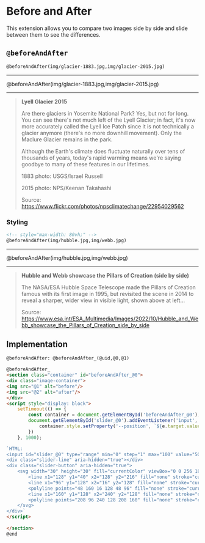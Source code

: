 <!--
author: Sebastian Zug

link:    style.css

@beforeAndAfter: @beforeAndAfter_(@uid,@0,@1)

@beforeAndAfter_
<section class="container" id="beforeAndAfter_@0">
<div class="image-container">
<img src="@1" alt="before"/>
<img src="@2" alt="after"/>
</div>
<script style="display: block">
    setTimeout(() => {
        const container = document.getElementById('beforeAndAfter_@0');
        document.getElementById('slider_@0').addEventListener('input', (e) => {
            container.style.setProperty('--position', `${e.target.value}%`);
        })
    }, 1000);

`HTML:
<input id="slider_@0" type="range" min="0" step="1" max="100" value="50" aria-label="Percentage of before photo shown" class="slider" />
<div class="slider-line" aria-hidden="true"></div>
<div class="slider-button" aria-hidden="true">
    <svg width="30" height="30" fill="currentColor" viewBox="0 0 256 186">
        <line x1="128" y1="40" x2="128" y2="216" fill="none" stroke="currentColor" stroke-linecap="round" stroke-linejoin="round" stroke-width="16"></line>
        <line x1="96" y1="128" x2="16" y2="128" fill="none" stroke="currentColor" stroke-linecap="round" stroke-linejoin="round" stroke-width="16"></line>
        <polyline points="48 160 16 128 48 96" fill="none" stroke="currentColor" stroke-linecap="round" stroke-linejoin="round" stroke-width="16"></polyline>
        <line x1="160" y1="128" x2="240" y2="128" fill="none" stroke="currentColor" stroke-linecap="round" stroke-linejoin="round" stroke-width="16"></line>
        <polyline points="208 96 240 128 208 160" fill="none" stroke="currentColor" stroke-linecap="round" stroke-linejoin="round" stroke-width="16"></polyline>
    </svg>
</div>`
</script>
    
</section>
@end

-->

# Before and After

This extension allows you to compare two images side by side and slide between them to see the differences.


## `@beforeAndAfter`


```markdown
@beforeAndAfter(img/glacier-1883.jpg,img/glacier-2015.jpg)
```

---

@beforeAndAfter(img/glacier-1883.jpg,img/glacier-2015.jpg)

---

> __Lyell Glacier 2015__
> 
> Are there glaciers in Yosemite National Park? Yes, but not for long. You can see there's not much left of the Lyell Glacier; in fact, it's now more accurately called the Lyell Ice Patch since it is not technically a glacier anymore (there's no more downhill movement). Only the Maclure Glacier remains in the park.
> 
> Although the Earth's climate does fluctuate naturally over tens of thousands of years, today's rapid warming means we're saying goodbye to many of these features in our lifetimes.
>
> 1883 photo: USGS/Israel Russell
> 
> 2015 photo: NPS/Keenan Takahashi
>
> Source: https://www.flickr.com/photos/npsclimatechange/22954029562


### Styling


``` markdown
<!-- style="max-width: 80vh;" -->
@beforeAndAfter(img/hubble.jpg,img/webb.jpg)
```

---

<!-- style="max-width: 70vh;" -->
@beforeAndAfter(img/hubble.jpg,img/webb.jpg)

---

> __Hubble and Webb showcase the Pillars of Creation (side by side)__
>
> The NASA/ESA Hubble Space Telescope made the Pillars of Creation famous with its first image in 1995, but revisited the scene in 2014 to reveal a sharper, wider view in visible light, shown above at left...
>
> Source: https://www.esa.int/ESA_Multimedia/Images/2022/10/Hubble_and_Webb_showcase_the_Pillars_of_Creation_side_by_side


## Implementation

```html
@beforeAndAfter: @beforeAndAfter_(@uid,@0,@1)

@beforeAndAfter_
<section class="container" id="beforeAndAfter_@0">
<div class="image-container">
<img src="@1" alt="before"/>
<img src="@2" alt="after"/>
</div>
<script style="display: block">
    setTimeout(() => {
        const container = document.getElementById('beforeAndAfter_@0');
        document.getElementById('slider_@0').addEventListener('input', (e) => {
            container.style.setProperty('--position', `${e.target.value}%`);
        })
    }, 1000);

`HTML:
<input id="slider_@0" type="range" min="0" step="1" max="100" value="50" aria-label="Percentage of before photo shown" class="slider" />
<div class="slider-line" aria-hidden="true"></div>
<div class="slider-button" aria-hidden="true">
    <svg width="30" height="30" fill="currentColor" viewBox="0 0 256 186">
        <line x1="128" y1="40" x2="128" y2="216" fill="none" stroke="currentColor" stroke-linecap="round" stroke-linejoin="round" stroke-width="16"></line>
        <line x1="96" y1="128" x2="16" y2="128" fill="none" stroke="currentColor" stroke-linecap="round" stroke-linejoin="round" stroke-width="16"></line>
        <polyline points="48 160 16 128 48 96" fill="none" stroke="currentColor" stroke-linecap="round" stroke-linejoin="round" stroke-width="16"></polyline>
        <line x1="160" y1="128" x2="240" y2="128" fill="none" stroke="currentColor" stroke-linecap="round" stroke-linejoin="round" stroke-width="16"></line>
        <polyline points="208 96 240 128 208 160" fill="none" stroke="currentColor" stroke-linecap="round" stroke-linejoin="round" stroke-width="16"></polyline>
    </svg>
</div>`
</script>
    
</section>
@end
```